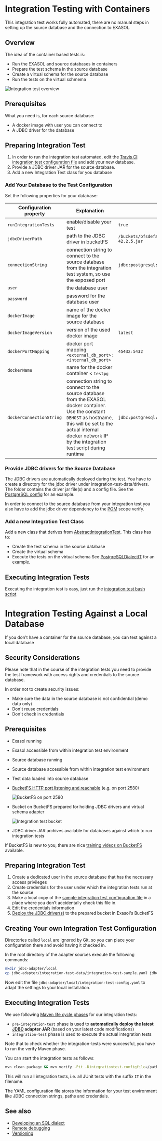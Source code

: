 # Integration Testing with Containers

This integration test works fully automated, there are no manual steps in setting up the source database and the connection to EXASOL.

## Overview

The idea of the container based tests is:
* Run the EXASOL and source databases in containers
* Prepare the test schema in the source database
* Create a virtual schema for the source database
* Run the tests on the virtual schmema

![Integration test overview](../images/integrationtest_overview.png)

## Prerequisites

What you need is, for each source database:

* A docker image with user you can connect to
* A JDBC driver for the database

## Preparing Integration Test

1. In order to run the integration test automated, edit the  [Travis CI integration test configuration file](../../jdbc-adapter/integration-test-data/integration-test-travis.yaml) and add your new database.
2. Provide a JDBC driver JAR for the source database.
3. Add a new Integration Test class for you database

### Add Your Database to the Test Configuration
Set the following properties for your database:

| Configuration property   | Explanation | Example |
|--------------------------|-------------|---------|
| `runIntegrationTests`    | enable/disable your test | `true` |
| `jdbcDriverPath`         | path to the JDBC driver in bucketFS | `/buckets/bfsdefault/default/drivers/jdbc/POSTGRESQL/postgresql-42.2.5.jar`|
| `connectionString`       | connection string to connect to the source database from the integration test system, so use the exposed port | `jdbc:postgresql://localhost:45432/postgres` |
| `user`                   | the database user | |
| `password`               | password for the database user| |
| `dockerImage`            | name of the docker image for the source database | |
| `dockerImageVersion`     | version of the used docker image | `latest` |
| `dockerPortMapping`      | docker port mapping `<external_db_port>:<internal_db_port>` | `45432:5432` |
| `dockerName`             | name for the docker container < `testpg` |
| `dockerConnectionString` | connection string to connect to the source database from the EXASOL docker container. Use the constant `DBHOST` as hostname, this will be set to the actual internal docker network IP by the integration test script during runtime | `jdbc:postgresql://DBHOST:5432/postgres` |

### Provide JDBC drivers for the Source Database

The JDBC drivers are automatically deployed during the test. You have to create a directory for the jdbc driver under integration-test-data/drivers. The folder contains the driver jar file(s) and a config file. See the [PostgreSQL config](../integration-test-data/drivers/POSTGRESQL/settings.cfg) for an example.

In order to connect to the source database from your integration test you also have to add the jdbc driver dependency to the [POM](../../jdbc-adpter/virtualschema-jdbc-adapter/pom.xml) scope verify.

### Add a new Integration Test Class

Add a new class that derives from [AbstractIntegrationTest](../../jdbc-adpter/virtualschema-jdbc-adapter/src/test/java/com/exasol/adapter/dialects/AbstractIntegrationTest.java). This class has to:
* Create the test schema in the source database
* Create the virtual schema
* Execute the tests on the virtual schema
See [PostgreSQLDialectIT](../../jdbc-adpter//virtualschema-jdbc-adapter/src/test/java/com/exasol/adapter/dialects/postgresql/PostgreSQLDialectIT.java) for an example.

## Executing Integration Tests

Executing the integration test is easy, just run the [integration test bash script](../integration-test-data/run_integration_tests.sh)

# Integration Testing Against a Local Database

If you don't have a container for the source database, you can test against a local database

## Security Considerations

Please note that in the course of the integration tests you need to provide the test framework with access rights and credentials to the source database. 

In order not to create security issues:

* Make sure the data in the source database is not confidential (demo data only)
* Don't reuse credentials
* Don't check in credentials

## Prerequisites

* Exasol running
* Exasol accessible from within integration test environment
* Source database running
* Source database accessible from within integration test environment
* Test data loaded into source database
* [BucketFS HTTP port listening and reachable](https://www.exasol.com/support/browse/SOL-503?src=confmacro) (e.g. on port 2580)

  ![BucketFS on port 2580](../images/Screenshot_BucketFS_default_service.png)
  
* Bucket on BucketFS prepared for holding JDBC drivers and virtual schema adapter

  ![Integration test bucket](../images/Screenshot_bucket_for_JARs.png)

* JDBC driver JAR archives available for databases against which to run integration tests

If BucketFS is new to you, there are nice [training videos on BucketFS](https://www.exasol.com/portal/display/TRAINING/BucketFS) available.

## Preparing Integration Test

1. Create a dedicated user in the source database that has the necessary access privileges 
2. Create credentials for the user under which the integration tests run at the source
3. Make a local copy of the [sample integration test configuration file](../integration-test-data/integration-test-sample.yaml) in a place where you don't accidentally check this file in.
4. Edit the credentials information
5. [Deploy the JDBC driver(s)](../user-guide/deploying_the_virtual_schema_adapter.md#deploying-jdbc-driver-files) to the prepared bucket in Exasol's BucketFS       

## Creating Your own Integration Test Configuration

Directories called `local` are ignored by Git, so you can place your configuration there and avoid having it checked in.

In the root directory of the adapter sources execute the following commands:

```bash
mkdir jdbc-adapter/local
cp jdbc-adapter/integration-test-data/integration-test-sample.yaml jdbc-adapter/local/integration-test-config.yaml
```

Now edit the file `jdbc-adapter/local/integration-test-config.yaml` to adapt the settings to your local installation.

## Executing Integration Tests

We use following [Maven life cycle phases](https://maven.apache.org/guides/introduction/introduction-to-the-lifecycle.html) for our integration tests:

* `pre-integration-test` phase is used to **automatically deploy the latest [JDBC](https://www.exasol.com/support/secure/attachment/66315/EXASOL_JDBC-6.1.rc1.tar.gz) adapter JAR** (based on your latest code modifications)
* `integration-test` phase is used to execute the actual integration tests

Note that to check whether the integration-tests were successful, you have to run the verify Maven phase.

You can start the integration tests as follows:

```bash
mvn clean package && mvn verify -Pit -Dintegrationtest.configfile=/path/to/your/integration-test-config.yaml
```

This will run all integration tests, i.e. all JUnit tests with the suffix `IT` in the filename.

The YAML configuration file stores the information for your test environment like JDBC connection strings, paths and credentials.

## See also

* [Developing an SQL dialect](developing_a_dialect.md)
* [Remote debugging](remote_debugging.md)
* [Versioning](versioning.md)
